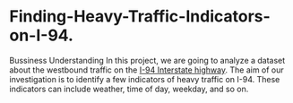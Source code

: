 # Finding-Heavy-Traffic-Indicators-on-I-94.
Bussiness Understanding  In this project, we are  going to analyze a dataset about the westbound traffic on the [I-94 Interstate highway](https://en.wikipedia.org/wiki/Interstate_94).   The aim of our investigation is to identify a few indicators of heavy traffic on I-94. These indicators can include weather, time of day, weekday, and so on.
